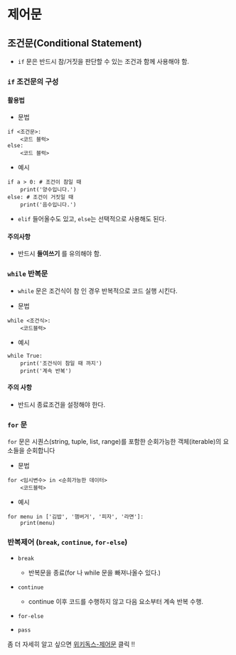 # 제어문

## 조건문(Conditional Statement)
- `if` 문은 반드시 참/거짓을 판단할 수 있는 조건과 함께 사용해야 함.

### `if` 조건문의 구성
#### 활용법

- 문법
```
if <조건문>:
    <코드 블럭>
else:
    <코드 블럭>
```
- 예시
```
if a > 0: # 조건이 참일 때
    print('양수입니다.')
else: # 조건이 거짓일 때
    print('음수입니다.')
```
    
- `elif` 들어올수도 있고, `else`는 선택적으로 사용해도 된다.
#### 주의사항
- 반드시 __들여쓰기__ 를 유의해야 함.

### `while` 반복문

- `while` 문은 조건식이 참 인 경우 반복적으로 코드 실행 시킨다.

- 문법
```
while <조건식>:
    <코드블럭>
```
- 예시
```
while True:
    print('조건식이 참일 때 까지')
    print('계속 반복')
```

#### 주의 사항
- 반드시 종료조건을 설정해야 한다.

### `for` 문

`for` 문은 시퀀스(string, tuple, list, range)를 포함한 순회가능한 객체(iterable)의 요소들을 순회합니다

- 문법
```
for <임시변수> in <순희가능한 데이터>
    <코드블럭>
```
- 예시
```
for menu in ['김밥', '햄버거', '피자', '라면']:
    print(menu)
```

### 반복제어 (`break`, `continue`, `for-else`)

- `break`
    - 반복문을 종료(for 나 while 문을 빠져나올수 있다.)

- `continue`
    - continue 이후 코드를 수행하지 않고 다음 요소부터 계속 반복 수행.

- `for-else`

- `pass`


좀 더 자세히 알고 싶으면 [위키독스-제어문](https://wikidocs.net/20) 클릭 !!

